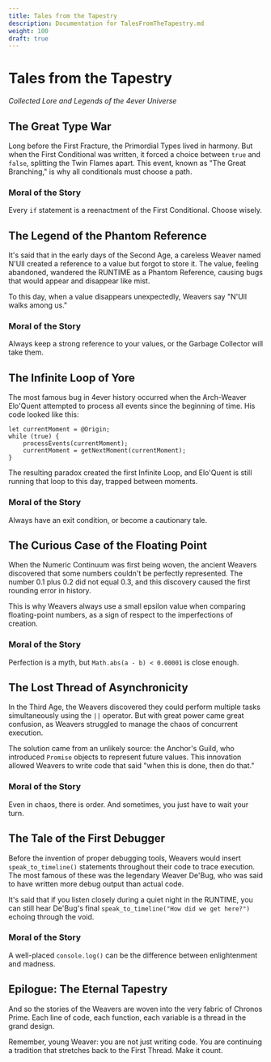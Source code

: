 ```yaml
---
title: Tales from the Tapestry
description: Documentation for TalesFromTheTapestry.md
weight: 100
draft: true
---
```


# Tales from the Tapestry

*Collected Lore and Legends of the 4ever Universe*

## The Great Type War

Long before the First Fracture, the Primordial Types lived in harmony. But when the First Conditional was written, it forced a choice between `true` and `false`, splitting the Twin Flames apart. This event, known as "The Great Branching," is why all conditionals must choose a path.

### Moral of the Story
Every `if` statement is a reenactment of the First Conditional. Choose wisely.

## The Legend of the Phantom Reference

It's said that in the early days of the Second Age, a careless Weaver named N'Ull created a reference to a value but forgot to store it. The value, feeling abandoned, wandered the RUNTIME as a Phantom Reference, causing bugs that would appear and disappear like mist.

To this day, when a value disappears unexpectedly, Weavers say "N'Ull walks among us."

### Moral of the Story
Always keep a strong reference to your values, or the Garbage Collector will take them.

## The Infinite Loop of Yore

The most famous bug in 4ever history occurred when the Arch-Weaver Elo'Quent attempted to process all events since the beginning of time. His code looked like this:

```chronoscript
let currentMoment = @Origin;
while (true) {
    processEvents(currentMoment);
    currentMoment = getNextMoment(currentMoment);
}
```

The resulting paradox created the first Infinite Loop, and Elo'Quent is still running that loop to this day, trapped between moments.

### Moral of the Story
Always have an exit condition, or become a cautionary tale.

## The Curious Case of the Floating Point

When the Numeric Continuum was first being woven, the ancient Weavers discovered that some numbers couldn't be perfectly represented. The number 0.1 plus 0.2 did not equal 0.3, and this discovery caused the first rounding error in history.

This is why Weavers always use a small epsilon value when comparing floating-point numbers, as a sign of respect to the imperfections of creation.

### Moral of the Story
Perfection is a myth, but `Math.abs(a - b) < 0.00001` is close enough.

## The Lost Thread of Asynchronicity

In the Third Age, the Weavers discovered they could perform multiple tasks simultaneously using the `||` operator. But with great power came great confusion, as Weavers struggled to manage the chaos of concurrent execution.

The solution came from an unlikely source: the Anchor's Guild, who introduced `Promise` objects to represent future values. This innovation allowed Weavers to write code that said "when this is done, then do that."

### Moral of the Story
Even in chaos, there is order. And sometimes, you just have to wait your turn.

## The Tale of the First Debugger

Before the invention of proper debugging tools, Weavers would insert `speak_to_timeline()` statements throughout their code to trace execution. The most famous of these was the legendary Weaver De'Bug, who was said to have written more debug output than actual code.

It's said that if you listen closely during a quiet night in the RUNTIME, you can still hear De'Bug's final `speak_to_timeline("How did we get here?")` echoing through the void.

### Moral of the Story
A well-placed `console.log()` can be the difference between enlightenment and madness.

## Epilogue: The Eternal Tapestry

And so the stories of the Weavers are woven into the very fabric of Chronos Prime. Each line of code, each function, each variable is a thread in the grand design.

Remember, young Weaver: you are not just writing code. You are continuing a tradition that stretches back to the First Thread. Make it count.